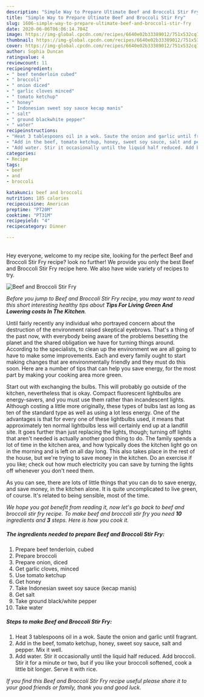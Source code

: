 ```yaml
---
description: "Simple Way to Prepare Ultimate Beef and Broccoli Stir Fry"
title: "Simple Way to Prepare Ultimate Beef and Broccoli Stir Fry"
slug: 1606-simple-way-to-prepare-ultimate-beef-and-broccoli-stir-fry
date: 2020-06-06T06:06:14.704Z
image: https://img-global.cpcdn.com/recipes/6640e02b33389012/751x532cq70/beef-and-broccoli-stir-fry-recipe-main-photo.jpg
thumbnail: https://img-global.cpcdn.com/recipes/6640e02b33389012/751x532cq70/beef-and-broccoli-stir-fry-recipe-main-photo.jpg
cover: https://img-global.cpcdn.com/recipes/6640e02b33389012/751x532cq70/beef-and-broccoli-stir-fry-recipe-main-photo.jpg
author: Sophia Duncan
ratingvalue: 4
reviewcount: 11
recipeingredient:
- " beef tenderloin cubed"
- " broccoli"
- " onion diced"
- " garlic cloves minced"
- " tomato ketchup"
- " honey"
- " Indonesian sweet soy sauce kecap manis"
- " salt"
- " ground blackwhite pepper"
- " water"
recipeinstructions:
- "Heat 3 tablespoons oil in a wok. Saute the onion and garlic until fragrant."
- "Add in the beef, tomato ketchup, honey, sweet soy sauce, salt and pepper. Mix it well."
- "Add water. Stir it occasionally until the liquid half reduced. Add broccoli. Stir it for a minute or two, but if you like your broccoli softened, cook a little bit longer. Serve it with rice."
categories:
- Recipe
tags:
- beef
- and
- broccoli

katakunci: beef and broccoli 
nutrition: 185 calories
recipecuisine: American
preptime: "PT20M"
cooktime: "PT31M"
recipeyield: "4"
recipecategory: Dinner

---
```

<br>
Hey everyone, welcome to my recipe site, looking for the perfect Beef and Broccoli Stir Fry recipe? look no further! We provide you only the best Beef and Broccoli Stir Fry recipe here. We also have wide variety of recipes to try.
<br>


![Beef and Broccoli Stir Fry](https://img-global.cpcdn.com/recipes/6640e02b33389012/751x532cq70/beef-and-broccoli-stir-fry-recipe-main-photo.jpg)

<i>Before you jump to Beef and Broccoli Stir Fry recipe, you may want to read this short interesting healthy tips about 
<strong>Tips For Living Green And Lowering costs In The Kitchen</strong>.</i>
</br>

Until fairly recently any individual who portrayed concern about the destruction of the environment raised skeptical eyebrows. That's a thing of the past now, with everybody being aware of the problems besetting the planet and the shared obligation we have for turning things around. According to the specialists, to clean up the environment we are all going to have to make some improvements. Each and every family ought to start making changes that are environmentally friendly and they must do this soon. Here are a number of tips that can help you save energy, for the most part by making your cooking area more green.

Start out with exchanging the bulbs. This will probably go outside of the kitchen, nevertheless that is okay. Compact fluorescent lightbulbs are energy-savers, and you must use them rather than incandescent lights. Although costing a little more originally, these types of bulbs last as long as ten of the standard type as well as using a lot less energy. One of the advantages is that for every one of these lightbulbs used, it means that approximately ten normal lightbulbs less will certainly end up at a landfill site. It goes further than just replacing the lights, though; turning off lights that aren't needed is actually another good thing to do. The family spends a lot of time in the kitchen area, and how typically does the kitchen light go on in the morning and is left on all day long. This also takes place in the rest of the house, but we're trying to save money in the kitchen. Do an exercise if you like; check out how much electricity you can save by turning the lights off whenever you don't need them.

As you can see, there are lots of little things that you can do to save energy, and save money, in the kitchen alone. It is quite uncomplicated to live green, of course. It's related to being sensible, most of the time.


<i>We hope you got benefit from reading it, now let's go back to beef and broccoli stir fry recipe. To make beef and broccoli stir fry you need <strong>10</strong> ingredients and <strong>3</strong> steps. Here is how you cook it.
</i>

##### The ingredients needed to prepare Beef and Broccoli Stir Fry:

1. Prepare  beef tenderloin, cubed
1. Prepare  broccoli
1. Prepare  onion, diced
1. Get  garlic cloves, minced
1. Use  tomato ketchup
1. Get  honey
1. Take  Indonesian sweet soy sauce (kecap manis)
1. Get  salt
1. Take  ground black/white pepper
1. Take  water


##### Steps to make Beef and Broccoli Stir Fry:

1. Heat 3 tablespoons oil in a wok. Saute the onion and garlic until fragrant.
1. Add in the beef, tomato ketchup, honey, sweet soy sauce, salt and pepper. Mix it well.
1. Add water. Stir it occasionally until the liquid half reduced. Add broccoli. Stir it for a minute or two, but if you like your broccoli softened, cook a little bit longer. Serve it with rice.


<i>If you find this Beef and Broccoli Stir Fry recipe useful please share it to your good friends or family, thank you and good luck.</i>
